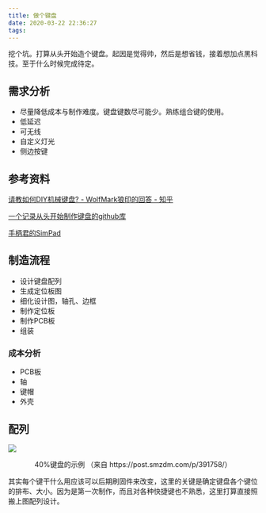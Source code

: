 ```yaml
---
title: 做个键盘
date: 2020-03-22 22:36:27
tags:
---
```


挖个坑。打算从头开始造个键盘。起因是觉得帅，然后是想省钱，接着想加点黑科技。至于什么时候完成待定。

<!-- more -->

## 需求分析

- 尽量降低成本与制作难度。键盘键数尽可能少。熟练组合键的使用。
- 低延迟
- 可无线
- 自定义灯光
- 侧边按键


## 参考资料
[请教如何DIY机械键盘? - WolfMark狼印的回答 - 知乎](https://www.zhihu.com/question/35172314/answer/710111348)


[一个记录从头开始制作键盘的github库](https://github.com/yangzigy/yz_keyboard)


[手柄君的SimPad](https://www.bysb.net/3663.html)

## 制造流程
- 设计键盘配列
- 生成定位板图
- 细化设计图，轴孔、边框
- 制作定位板
- 制作PCB板
- 组装

### 成本分析
- PCB板
- 轴
- 键帽
- 外壳

## 配列

<!-- 40%键盘的标准配列（？） -->
<!-- https://imgchr.com/i/8OumIe -->
![](https://s1.ax1x.com/2020/03/24/8OumIe.png )
<center>40%键盘的示例
（来自  https://post.smzdm.com/p/391758/）</center>

其实每个键干什么用应该可以后期刷固件来改变，这里的关键是确定键盘各个键位的排布、大小。因为是第一次制作，而且对各种快捷键也不熟悉，这里打算直接照搬上图配列设计。


